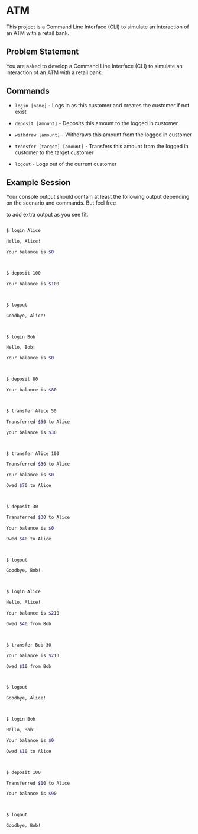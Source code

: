 # ATMThis project is a Command Line Interface (CLI) to simulate an interaction of an ATM with a retail bank.## Problem StatementYou are asked to develop a Command Line Interface (CLI) to simulate an interaction of an ATM with a retail bank.## Commands* `login [name]` - Logs in as this customer and creates the customer if not exist* `deposit [amount]` - Deposits this amount to the logged in customer* `withdraw [amount]` - Withdraws this amount from the logged in customer* `transfer [target] [amount]` - Transfers this amount from the logged in customer to the target customer* `logout` - Logs out of the current customer## Example SessionYour console output should contain at least the following output depending on the scenario and commands. But feel free to add extra output as you see fit.```bash$ login AliceHello, Alice!Your balance is $0$ deposit 100Your balance is $100$ logoutGoodbye, Alice!$ login BobHello, Bob!Your balance is $0$ deposit 80Your balance is $80$ transfer Alice 50Transferred $50 to Aliceyour balance is $30$ transfer Alice 100Transferred $30 to AliceYour balance is $0Owed $70 to Alice$ deposit 30Transferred $30 to AliceYour balance is $0Owed $40 to Alice$ logoutGoodbye, Bob!$ login AliceHello, Alice!Your balance is $210Owed $40 from Bob$ transfer Bob 30Your balance is $210Owed $10 from Bob$ logoutGoodbye, Alice!$ login BobHello, Bob!Your balance is $0Owed $10 to Alice$ deposit 100Transferred $10 to AliceYour balance is $90$ logoutGoodbye, Bob!```